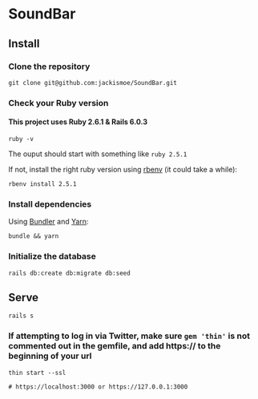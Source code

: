 # SoundBar

## Install

### Clone the repository

```shell
git clone git@github.com:jackismoe/SoundBar.git
```

### Check your Ruby version
#### This project uses Ruby 2.6.1 & Rails 6.0.3

```shell
ruby -v
```

The ouput should start with something like `ruby 2.5.1`

If not, install the right ruby version using [rbenv](https://github.com/rbenv/rbenv) (it could take a while):

```shell
rbenv install 2.5.1
```

### Install dependencies

Using [Bundler](https://github.com/bundler/bundler) and [Yarn](https://github.com/yarnpkg/yarn):

```shell
bundle && yarn
```

### Initialize the database

```shell
rails db:create db:migrate db:seed
```

## Serve

```shell
rails s
```
### If attempting to log in via Twitter, make sure `gem 'thin'` is not commented out in the gemfile, and add https:// to the beginning of your url

```shell
thin start --ssl

# https://localhost:3000 or https://127.0.0.1:3000
```